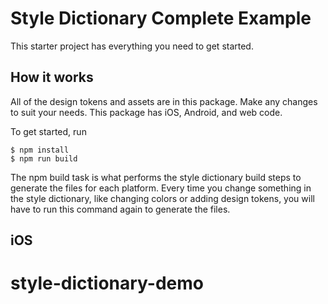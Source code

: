 # Style Dictionary Complete Example

This starter project has everything you need to get started. 

## How it works

All of the design tokens and assets are in this package. Make any changes to suit your needs. This package has iOS, Android, and web code.

To get started, run
```
$ npm install
$ npm run build
```

The npm build task is what performs the style dictionary build steps to generate the files for each platform. Every time you change something in the style dictionary, like changing colors or adding design tokens, you will have to run this command again to generate the files.

## iOS
# style-dictionary-demo
